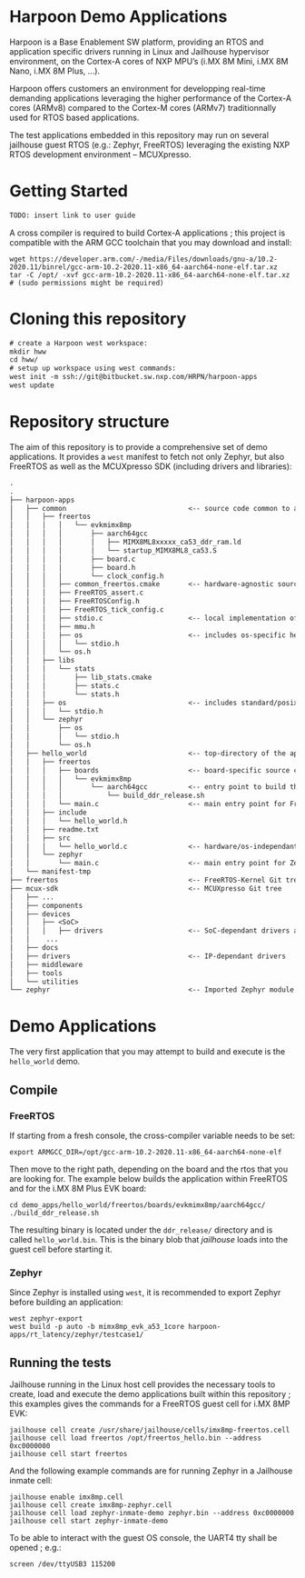 # Harpoon Demo Applications

Harpoon is a Base Enablement SW platform, providing an RTOS and application specific drivers running in Linux and Jailhouse hypervisor environment, on the Cortex-A cores of NXP MPU’s (i.MX 8M Mini, i.MX 8M Nano, i.MX 8M Plus, ...).

Harpoon offers customers an environment for developping real-time demanding applications leveraging the higher performance of the Cortex-A cores (ARMv8) compared to the Cortex-M cores (ARMv7) traditionnally used for RTOS based applications.

The test applications embedded in this repository may run on several jailhouse guest RTOS (e.g.: Zephyr, FreeRTOS) leveraging the existing NXP RTOS development environment – MCUXpresso.

# Getting Started

```txt
TODO: insert link to user guide
```

A cross compiler is required to build Cortex-A applications ; this project is compatible with the ARM GCC toolchain that you may download and install:

```
wget https://developer.arm.com/-/media/Files/downloads/gnu-a/10.2-2020.11/binrel/gcc-arm-10.2-2020.11-x86_64-aarch64-none-elf.tar.xz
tar -C /opt/ -xvf gcc-arm-10.2-2020.11-x86_64-aarch64-none-elf.tar.xz     # (sudo permissions might be required)
```

# Cloning this repository

```txt
# create a Harpoon west workspace:
mkdir hww
cd hww/
# setup up workspace using west commands:
west init -m ssh://git@bitbucket.sw.nxp.com/HRPN/harpoon-apps
west update
```

# Repository structure

The aim of this repository is to provide a comprehensive set of demo applications.
It provides a `west` manifest to fetch not only Zephyr, but also FreeRTOS as well as the MCUXpresso SDK (including drivers and libraries):

```txt
.
.
├── harpoon-apps
│   ├── common                              <-- source code common to all applications
│   │   ├── freertos
│   │   │   │   └── evkmimx8mp
│   │   │   │       ├── aarch64gcc
│   │   │   │       │   ├── MIMX8ML8xxxxx_ca53_ddr_ram.ld
│   │   │   │       │   └── startup_MIMX8ML8_ca53.S
│   │   │   │       ├── board.c
│   │   │   │       ├── board.h
│   │   │   │       └── clock_config.h
│   │   │   ├── common_freertos.cmake       <-- hardware-agnostic source code for FreeRTOS
│   │   │   ├── FreeRTOS_assert.c
│   │   │   ├── FreeRTOSConfig.h
│   │   │   ├── FreeRTOS_tick_config.c
│   │   │   ├── stdio.c                     <-- local implementation of the os APIs
│   │   │   ├── mmu.h
│   │   │   ├── os                          <-- includes os-specific header files for the os APIs
│   │   │   │   └── stdio.h
│   │   │   └── os.h
│   │   ├── libs
│   │   │   └── stats
│   │   │       ├── lib_stats.cmake
│   │   │       ├── stats.c
│   │   │       └── stats.h
│   │   ├── os                              <-- includes standard/posix header files os APIs
│   │   │   └── stdio.h
│   │   └── zephyr
│   │       ├── os
│   │       │   └── stdio.h
│   │       └── os.h
│   ├── hello_world                         <-- top-directory of the application
│   │   ├── freertos
│   │   │   ├── boards                      <-- board-specific source code used for FreeRTOS
│   │   │   │   └── evkmimx8mp
│   │   │   │       └── aarch64gcc          <-- entry point to build this application for FreeRTOS/evkmimx8mp
│   │   │   │           └── build_ddr_release.sh
│   │   │   └── main.c                      <-- main entry point for FreeRTOS
│   │   ├── include
│   │   │   └── hello_world.h
│   │   ├── readme.txt
│   │   ├── src
│   │   │   └── hello_world.c               <-- hardware/os-independant source code for the application
│   │   └── zephyr
│   │       └── main.c                      <-- main entry point for Zephyr
│   └── manifest-tmp
├── freertos                                <-- FreeRTOS-Kernel Git tree
├── mcux-sdk                                <-- MCUXpresso Git tree
│   ├── ...
│   ├── components
│   ├── devices
│   │   ├── <SoC>
│   │   │   ├── drivers                     <-- SoC-dependant drivers and hardware definitions
│   │    ...
│   ├── docs
│   ├── drivers                             <-- IP-dependant drivers
│   ├── middleware
│   ├── tools
│   └── utilities
└── zephyr                                  <-- Imported Zephyr module
```

# Demo Applications

The very first application that you may attempt to build and execute is the `hello_world` demo.

## Compile

### FreeRTOS

If starting from a fresh console, the cross-compiler variable needs to be set:

```
export ARMGCC_DIR=/opt/gcc-arm-10.2-2020.11-x86_64-aarch64-none-elf
```

Then move to the right path, depending on the board and the rtos that you are looking for. The example below builds the application within FreeRTOS and for the i.MX 8M Plus EVK board:

```
cd demo_apps/hello_world/freertos/boards/evkmimx8mp/aarch64gcc/
./build_ddr_release.sh
```

The resulting binary is located under the `ddr_release/` directory and is called `hello_world.bin`. This is the binary blob that _jailhouse_ loads into the guest cell before starting it.

### Zephyr

Since Zephyr is installed using `west`, it is recommended to export Zephyr before building an application:

```
west zephyr-export
west build -p auto -b mimx8mp_evk_a53_1core harpoon-apps/rt_latency/zephyr/testcase1/
```

## Running the tests

Jailhouse running in the Linux host cell provides the necessary tools to create, load and execute the demo applications built within this repository ; this examples gives the commands for a FreeRTOS guest cell for i.MX 8MP EVK:

```
jailhouse cell create /usr/share/jailhouse/cells/imx8mp-freertos.cell
jailhouse cell load freertos /opt/freertos_hello.bin --address 0xc0000000
jailhouse cell start freertos
```
And the following example commands are for running Zephyr in a Jailhouse inmate cell:

```
jailhouse enable imx8mp.cell
jailhouse cell create imx8mp-zephyr.cell
jailhouse cell load zephyr-inmate-demo zephyr.bin --address 0xc0000000
jailhouse cell start zephyr-inmate-demo
```

To be able to interact with the guest OS console, the UART4 tty shall be opened ; e.g.:

```
screen /dev/ttyUSB3 115200
```
